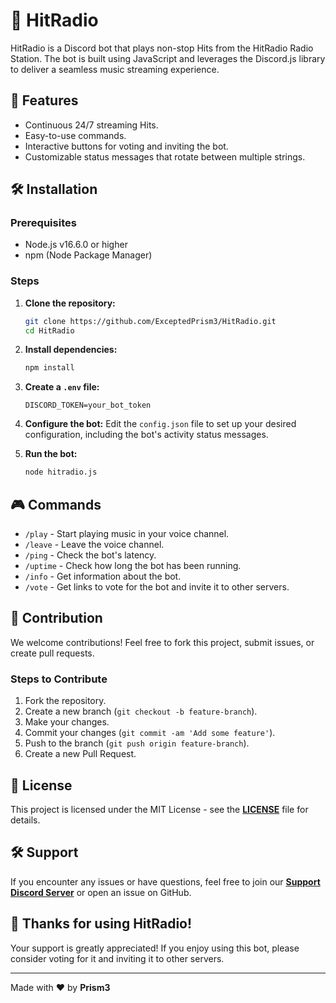 
# 🎵 HitRadio

HitRadio is a Discord bot that plays non-stop Hits from the HitRadio Radio Station. The bot is built using JavaScript and leverages the Discord.js library to deliver a seamless music streaming experience.

## 🚀 Features

- Continuous 24/7 streaming Hits.
- Easy-to-use commands.
- Interactive buttons for voting and inviting the bot.
- Customizable status messages that rotate between multiple strings.

## 🛠️ Installation

### Prerequisites

- Node.js v16.6.0 or higher
- npm (Node Package Manager)

### Steps

1. **Clone the repository:**
   ```bash
   git clone https://github.com/ExceptedPrism3/HitRadio.git
   cd HitRadio
   ```

2. **Install dependencies:**
   ```bash
   npm install
   ```

3. **Create a `.env` file:**
   ```
   DISCORD_TOKEN=your_bot_token
   ```

4. **Configure the bot:**
   Edit the `config.json` file to set up your desired configuration, including the bot's activity status messages.

5. **Run the bot:**
   ```bash
   node hitradio.js
   ```

## 🎮 Commands

- `/play` - Start playing music in your voice channel.
- `/leave` - Leave the voice channel.
- `/ping` - Check the bot's latency.
- `/uptime` - Check how long the bot has been running.
- `/info` - Get information about the bot.
- `/vote` - Get links to vote for the bot and invite it to other servers.

## 🤝 Contribution

We welcome contributions! Feel free to fork this project, submit issues, or create pull requests.

### Steps to Contribute

1. Fork the repository.
2. Create a new branch (`git checkout -b feature-branch`).
3. Make your changes.
4. Commit your changes (`git commit -am 'Add some feature'`).
5. Push to the branch (`git push origin feature-branch`).
6. Create a new Pull Request.

## 📜 License

This project is licensed under the MIT License - see the **[LICENSE](LICENSE)** file for details.

## 🛠️ Support

If you encounter any issues or have questions, feel free to join our **[Support Discord Server](https://discord.gg/MfR5mcpVfX)** or open an issue on GitHub.

## 💖 Thanks for using HitRadio!

Your support is greatly appreciated! If you enjoy using this bot, please consider voting for it and inviting it to other servers.

---

Made with ❤️ by **Prism3**
